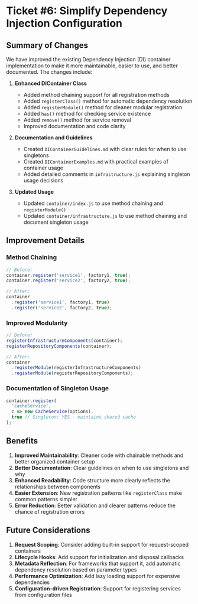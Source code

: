 # Ticket #6: Simplify Dependency Injection Configuration

## Summary of Changes

We have improved the existing Dependency Injection (DI) container implementation to make it more maintainable, easier to use, and better documented. The changes include:

1. **Enhanced DIContainer Class**
   - Added method chaining support for all registration methods
   - Added `registerClass()` method for automatic dependency resolution
   - Added `registerModule()` method for cleaner modular registration
   - Added `has()` method for checking service existence
   - Added `remove()` method for service removal
   - Improved documentation and code clarity

2. **Documentation and Guidelines**
   - Created `DIContainerGuidelines.md` with clear rules for when to use singletons
   - Created `DIContainerExamples.md` with practical examples of container usage
   - Added detailed comments in `infrastructure.js` explaining singleton usage decisions

3. **Updated Usage**
   - Updated `container/index.js` to use method chaining and `registerModule()`
   - Updated `container/infrastructure.js` to use method chaining and document singleton usage

## Improvement Details

### Method Chaining

```javascript
// Before:
container.register('service1', factory1, true);
container.register('service2', factory2, true);

// After:
container
  .register('service1', factory1, true)
  .register('service2', factory2, true);
```

### Improved Modularity

```javascript
// Before:
registerInfrastructureComponents(container);
registerRepositoryComponents(container);

// After:
container
  .registerModule(registerInfrastructureComponents)
  .registerModule(registerRepositoryComponents);
```

### Documentation of Singleton Usage

```javascript
container.register(
  'cacheService',
  c => new CacheService(options),
  true // Singleton: YES - maintains shared cache
);
```

## Benefits

1. **Improved Maintainability**: Cleaner code with chainable methods and better organized container setup
2. **Better Documentation**: Clear guidelines on when to use singletons and why
3. **Enhanced Readability**: Code structure more clearly reflects the relationships between components
4. **Easier Extension**: New registration patterns like `registerClass` make common patterns simpler
5. **Error Reduction**: Better validation and clearer patterns reduce the chance of registration errors

## Future Considerations

1. **Request Scoping**: Consider adding built-in support for request-scoped containers
2. **Lifecycle Hooks**: Add support for initialization and disposal callbacks
3. **Metadata Reflection**: For frameworks that support it, add automatic dependency resolution based on parameter types
4. **Performance Optimization**: Add lazy loading support for expensive dependencies
5. **Configuration-driven Registration**: Support for registering services from configuration files 